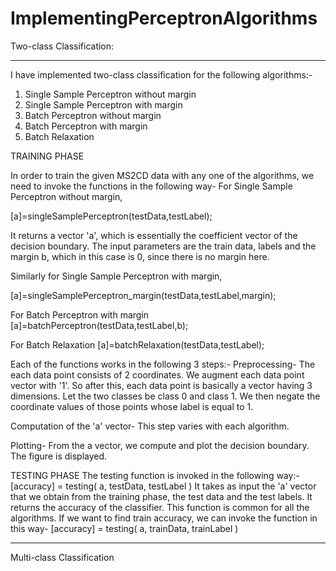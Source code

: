 ImplementingPerceptronAlgorithms
================================
Two-class Classification:

**********************************************************************************************************************************************************************
I have implemented two-class classification for the following algorithms:-
1) Single Sample Perceptron without margin
2) Single Sample Perceptron with margin
3) Batch Perceptron without margin
4) Batch Perceptron with margin
5) Batch Relaxation

TRAINING PHASE

In order to train the given MS2CD data with any one of the algorithms, we need to invoke the functions in the following way-
For Single Sample Perceptron without margin,

[a]=singleSamplePerceptron(testData,testLabel);

It returns a vector 'a', which is essentially the coefficient vector of the decision boundary. The input parameters are the train data, labels and the margin b, which in this case is 0, since there is no margin here.

Similarly for Single Sample Perceptron with margin,

[a]=singleSamplePerceptron_margin(testData,testLabel,margin);

For Batch Perceptron with margin
[a]=batchPerceptron(testData,testLabel,b);

For Batch Relaxation
[a]=batchRelaxation(testData,testLabel);

Each of the functions works in the following 3 steps:-
Preprocessing- The each data point consists of 2 coordinates. We augment each data point vector with '1'. So after this, each data point is basically a vector having 3 dimensions. Let the two classes be class 0 and class 1. We then negate the coordinate values of those points whose label is equal to 1.

Computation of the 'a' vector- This step varies with each algorithm.

Plotting- From the a vector, we compute and plot the decision boundary. The figure is displayed.

TESTING PHASE
The testing function is invoked in the following way:-
[accuracy] = testing( a, testData, testLabel )
It takes as input the 'a' vector that we obtain from the training phase, the test data and the test labels. It returns the accuracy of the classifier. This function is common for all the algorithms.
If we want to find train accuracy, we can invoke the function in this way-
[accuracy] = testing( a, trainData, trainLabel )
***************************************************************************************
Multi-class Classification
